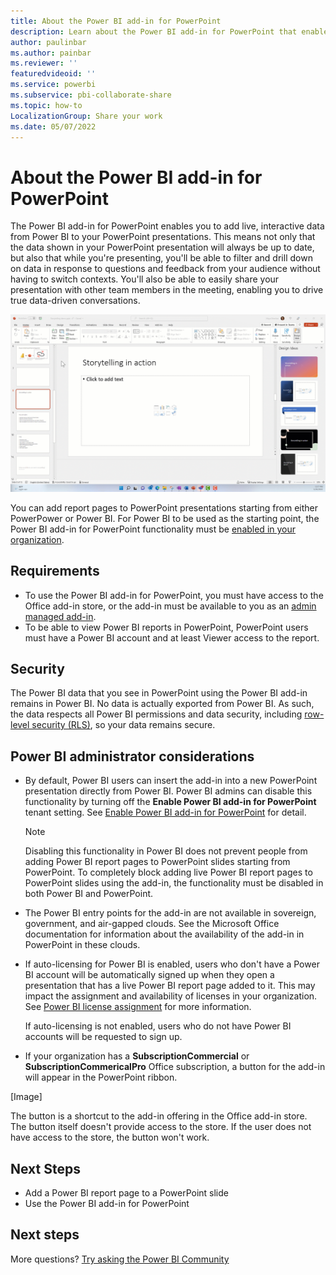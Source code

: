 ```yaml
---
title: About the Power BI add-in for PowerPoint
description: Learn about the Power BI add-in for PowerPoint that enables you to add live Power BI data to your PowerPoint presentations.
author: paulinbar
ms.author: painbar
ms.reviewer: ''
featuredvideoid: ''
ms.service: powerbi
ms.subservice: pbi-collaborate-share
ms.topic: how-to
LocalizationGroup: Share your work
ms.date: 05/07/2022
---
```


# About the Power BI add-in for PowerPoint

The Power BI add-in for PowerPoint enables you to add live, interactive data from Power BI to your PowerPoint presentations. This means not only that the data shown in your PowerPoint presentation will always be up to date, but also that while you're presenting, you'll be able to filter and drill down on data in response to questions and feedback from your audience without having to switch contexts. You'll also be able to easily share your presentation with other team members in the meeting, enabling you to drive true data-driven conversations.

![Screenshot of the Power BI add-in in PowerPoint](media/service-power-bi-powerpoint-add-in-about/storytelling.gif)

You can add report pages to PowerPoint presentations starting from either PowerPower or Power BI.  For Power BI to be used as the starting point, the Power BI add-in for PowerPoint functionality must be [enabled in your organization](../admin/service-admin-portal-export-sharing.md#enable-power-bi-add-in-for-powerpoint).

## Requirements

* To use the Power BI add-in for PowerPoint, you must have access to the Office add-in store, or the add-in must be available to you as an [admin managed add-in](/microsoft-365/admin/manage/centralized-deployment-of-add-ins).
* To be able to view Power BI reports in PowerPoint, PowerPoint users must have a Power BI account and at least Viewer access to the report.

## Security

The Power BI data that you see in PowerPoint using the Power BI add-in remains in Power BI. No data is actually exported from Power BI. As such, the data respects all Power BI permissions and data security, including [row-level security (RLS)](../enterprise/service-admin-rls.md), so your data remains secure.

## Power BI administrator considerations

* By default, Power BI users can insert the add-in into a new PowerPoint presentation directly from Power BI. Power BI admins can disable this functionality by turning off the **Enable Power BI add-in for PowerPoint** tenant setting. See [Enable Power BI add-in for PowerPoint](../admin/service-admin-portal-export-sharing.md#enable-power-bi-add-in-for-powerpoint) for detail.

    >[!NOTE]
    > Disabling this functionality in Power BI does not prevent people from adding Power BI report pages to PowerPoint slides starting from PowerPoint. To completely block adding live Power BI report pages to PowerPoint slides using the add-in, the functionality must be disabled in both Power BI and PowerPoint.

* The Power BI entry points for the add-in are not available in sovereign, government, and air-gapped clouds. See the Microsoft Office documentation for information about the availability of the add-in in PowerPoint in these clouds.

* If auto-licensing for Power BI is enabled, users who don't have a Power BI account will be automatically signed up when they open a presentation that has a live Power BI report page added to it. This may impact the assignment and availability of licenses in your organization. See [Power BI license assignment](../enterprise/service-admin-disable-self-service.md) for more information.

    If auto-licensing is not enabled, users who do not have Power BI accounts will be requested to sign up.

* If your organization has a **SubscriptionCommercial** or **SubscriptionCommericalPro** Office subscription, a button for the add-in will appear in the PowerPoint ribbon.

[Image]

The button is a shortcut to the add-in offering in the Office add-in store. The button itself doesn't provide access to the store. If the user does not have access to the store, the button won't work.

## Next Steps

* Add a Power BI report page to a PowerPoint slide
* Use the Power BI add-in for PowerPoint

## Next steps

More questions? [Try asking the Power BI Community](https://community.powerbi.com/)
